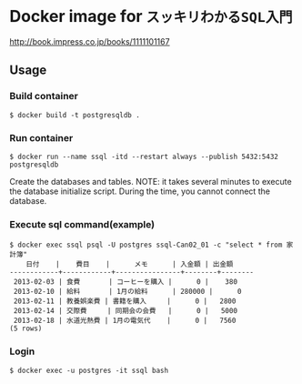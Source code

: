 # Docker image for `スッキリわかるSQL入門`

http://book.impress.co.jp/books/1111101167

## Usage

### Build container

```
$ docker build -t postgresqldb .
```

### Run container

```
$ docker run --name ssql -itd --restart always --publish 5432:5432 postgresqldb
```

Create the databases and tables.
NOTE: it takes several minutes to execute the database initialize script. During the time, you cannot connect the database.

### Execute sql command(example)

```
$ docker exec ssql psql -U postgres ssql-Can02_01 -c "select * from 家計簿"
    日付    |    費目    |      メモ      | 入金額 | 出金額
------------+------------+----------------+--------+--------
 2013-02-03 | 食費       | コーヒーを購入 |      0 |    380
 2013-02-10 | 給料       | 1月の給料      | 280000 |      0
 2013-02-11 | 教養娯楽費 | 書籍を購入     |      0 |   2800
 2013-02-14 | 交際費     | 同期会の会費   |      0 |   5000
 2013-02-18 | 水道光熱費 | 1月の電気代    |      0 |   7560
(5 rows)
```

### Login

```
$ docker exec -u postgres -it ssql bash
```
